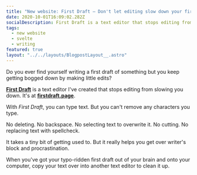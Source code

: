 ```yaml
---
title: "New website: First Draft – Don't let editing slow down your first draft"
date: 2020-10-01T16:09:02.282Z
socialDescription: First Draft is a text editor that stops editing from slowing you down
tags:
  - new website
  - svelte
  - writing
featured: true
layout: "../../layouts/BlogpostLayout__.astro"
---
```

Do you ever find yourself writing a first draft of something but you keep getting bogged down by making little edits?

**[First Draft](https://firstdraft.page/)** is a text editor I've created that stops editing from slowing you down. It's at **[firstdraft.page](https://firstdraft.page/)**.

With *First Draft*, you can type text. But you can't remove any characters you type.

No deleting. No backspace. No selecting text to overwrite it. No cutting. No replacing text with spellcheck.

It takes a tiny bit of getting used to. But it really helps you get over writer's block and procrastination.

When you've got your typo-ridden first draft out of your brain and onto your computer, copy your text over into another text editor to clean it up.